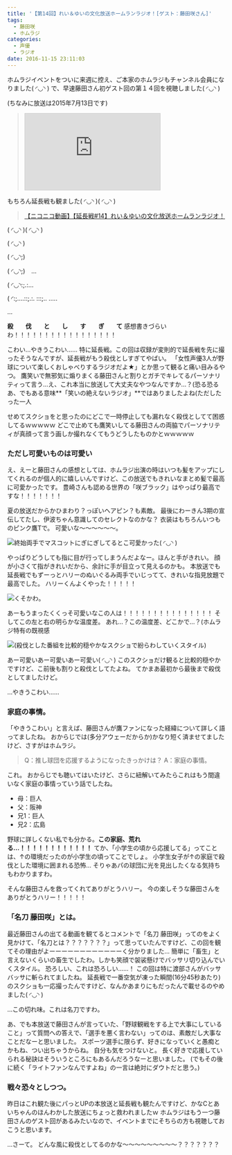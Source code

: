 ```yaml
---
title: '【第14回】れい＆ゆいの文化放送ホームランラジオ！[ゲスト：藤田咲さん]'
tags:
  - 藤田咲
  - ホムラジ
categories:
  - 声優
  - ラジオ
date: 2016-11-15 23:11:03
---
```


ホムラジイベントをついに来週に控え、ご本家のホムラジもチャンネル会員になりました( ◜◡◝ )
で、早速藤田さん初ゲスト回の第１４回を視聴しました( ◜◡◝ )
<!-- more -->
(ちなみに放送は2015年7月13日です)

> <iframe width="312" height="176" src="http://ext.nicovideo.jp/thumb/1436790526" scrolling="no" style="border:solid 1px #CCC;" frameborder="0"><a href="http://www.nicovideo.jp/watch/1436790526">【ニコニコ動画】【第14回】れい＆ゆいの文化放送ホームランラジオ！[ゲスト：藤田咲さん]</a></iframe>

もちろん延長戦も観ました( ◜◡◝ )( ◜◡◝ )

> <a target="_blank" href="http://www.nicovideo.jp/watch/1436790425">【ニコニコ動画】【延長戦#14】れい＆ゆいの文化放送ホームランラジオ！</a>

( ◜◡◝ )( ◜◡◝ )

( ◜◡◝ )

( ◜◡◝;)

( ◜◡◝;)　…

( ◜◡◝:;.:…

( ◜:;….::;.:. :::;.. …..

…

**殺　　伐　　と　　し　　す　　ぎ　　て**
感想書きづらいわ！！！！！！！！！！！！！！！！！

こわい…やきうこわい……
特に延長戦。この回は収録が変則的で延長戦を先に撮ったそうなんですが、延長戦がもう殺伐としすぎてやばい。
「女性声優3人が野球について楽しくおしゃべりするラジオだよ★」とか思って観ると痛い目みるやつ。
鷹笑いで無邪気に煽りまくる藤田さんと割りとガチでキレてるパーソナリティって言う…え、これ本当に放送して大丈夫なやつなんですか…？(恐る恐る
あ、でもある意味**「笑いの絶えないラジオ」**ではありましたよね(ただしたった一人

せめてスクショをと思ったのにどこで一時停止しても漏れなく殺伐としてて困惑してるｗｗｗｗｗ
どこで止めても鷹笑いしてる藤田さんの両脇でパーソナリティが真顔って言う画しか撮れなくてもうどうしたものかとｗｗｗｗｗ

### ただし可愛いものは可愛い

え、えーと藤田さんの感想としては、ホムラジ出演の時はいつも髪をアップにしてくれるのが個人的に嬉しいんですけど、この放送でもきれいなまとめ髪で最高に可愛かったです。
豊崎さんも認める世界の「咲ブラック」はやっぱり最高ですな！！！！！！！

夏の放送だからかひまわり？っぽいヘアピン？も素敵。
最後にわーきん3期の宣伝してたし、伊波ちゃん意識してのセレクトなのかな？
衣装はもちろんいつものピンク鷹Tで。
可愛いな～～～～～～。

![終始両手でマスコットにぎにぎしてるとこ可愛かった( ◜◡◝ )](/sblog/img/20150713_homuraji14_01.jpg)

やっぱりどうしても指に目が行ってしまうんだよなー。ほんと手がきれい。
顔が小さくて指がきれいだから、余計に手が目立って見えるのかも。
本放送でも延長戦でもずーっとハリーのぬいぐるみ両手でいじってて、きれいな指見放題で最高でした。
ハリーくんよくやった！！！！！

![くそかわ。](/sblog/img/20150713_homuraji14_03.jpg)

あーもうまったくくっそ可愛いなこの人は！！！！！！！！！！！！！！！
そしてこの左と右の明らかな温度差。
あれ…？この温度差、どこかで…？(ホムラジ特有の既視感

![(殺伐とした番組を比較的穏やかなスクショで紛らわしていくスタイル)](/sblog/img/20150713_homuraji14_02.jpg)

あー可愛いあー可愛いあー可愛い( ◜◡◝ )
このスクショだけ観ると比較的穏やかですけど、こ前後も割りと殺伐としてたよね。
てかまあ最初から最後まで殺伐としてましたけど。

…やきうこわい……

### 家庭の事情。

「やきうこわい」と言えば、藤田さんが鷹ファンになった経緯について詳しく語ってましたね。
おからじでは(多分アウェーだからか)かなり短く済ませてましたけど、さすがはホムラジ。

> Q：推し球団を応援するようになったきっかけは？
> A：家庭の事情。

これ。
おからじでも聴いてはいたけど、さらに紐解いてみたらこれはもう間違いなく家庭の事情っていう話でしたね。

+ 母：巨人
+ 父：阪神
+ 兄1：巨人
+ 兄2：広島

野球に詳しくない私でも分かる。**この家庭、荒れる…！！！！！！！！！！！！**
てか、「小学生の頃から応援してる」ってことは、↑の環境だったのが小学生の頃ってことでしょ。
小学生女子が↑の家庭で殺伐とした環境に囲まれる恐怖…
そりゃあパの球団に光を見出したくなる気持ちもわかりますわ。

そんな藤田さんを救ってくれてありがとうハリー。
今の楽しそうな藤田さんをありがとうハリー！！！！！

### 「名刀 藤田咲」とは。

最近藤田さんの出てる動画を観てるとコメントで「名刀 藤田咲」ってのをよく見かけて、「名刀とは？？？？？？？」って思っていたんですけど、この回を観てその理由がよーーーーーーーーーーーーく分かりました…
簡単に「畜生」と言えないくらいの畜生でしたわ。しかも笑顔で袈裟懸けでバッサリ切り込んでいくスタイル。
恐ろしい、これは恐ろしい……！
この回は特に渡部さんがバッサバッサに斬られてましたね。
延長戦で一番空気が凍った瞬間(16分45秒あたり)のスクショも一応撮ったんですけど、なんかあまりにもだったんで載せるのやめました( ◜◡◝ )

…この切れ味。これは名刀ですわ。

あ、でも本放送で藤田さんが言っていた、「野球観戦をする上で大事にしていること」って質問への答えで、「選手を悪く言わない」ってのは、素敵だし大事なことだなーと思いました。
スポーツ選手に限らず、好きになっていくと愚痴とかもね、つい出ちゃうからね。
自分も気をつけないと。
長く好きで応援していられる秘訣はそういうところにもあるんだろうなーと思いました。
(でもその後に続く「ライトファンなんですよね」の一言は絶対にダウトだと思う。)

### 戦々恐々としつつ。

昨日はこれ観た後にパっとUPの本放送と延長戦も観たんですけど、かなCとあいちゃんのほんわかした放送にちょっと救われましたｗ
ホムラジはもう一つ藤田さんのゲスト回があるみたいなので、イベントまでにそちらの方も視聴しておこうと思います。

…さーて。
どんな風に殺伐としてるのかな～～～～～～～～～？？？？？？？

